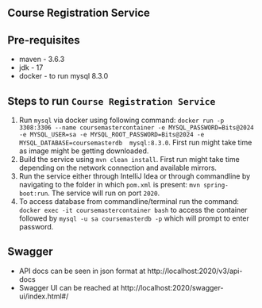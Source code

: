 **Course Registration Service**
-

Pre-requisites
-
- maven - 3.6.3
- jdk - 17
- docker - to run mysql 8.3.0

Steps to run `Course Registration Service`
-
1. Run `mysql` via docker using following command: `docker run -p 3308:3306 --name coursemastercontainer -e MYSQL_PASSWORD=Bits@2024 -e MYSQL_USER=sa -e MYSQL_ROOT_PASSWORD=Bits@2024 -e MYSQL_DATABASE=coursemasterdb  mysql:8.3.0`. First run might take time as image might be getting downloaded.
2. Build the service using `mvn clean install`. First run might take time depending on the network connection and available mirrors.
3. Run the service either through IntelliJ Idea or through commandline by navigating to the folder in which `pom.xml` is present: `mvn spring-boot:run`. The service will run on port `2020`.
4. To access database from commandline/terminal run the command: `docker exec -it coursemastercontainer bash` to access the container followed by `mysql -u sa coursemasterdb -p` which will prompt to enter password.

Swagger
-
- API docs can be seen in json format at http://localhost:2020/v3/api-docs
- Swagger UI can be reached at http://localhost:2020/swagger-ui/index.html#/